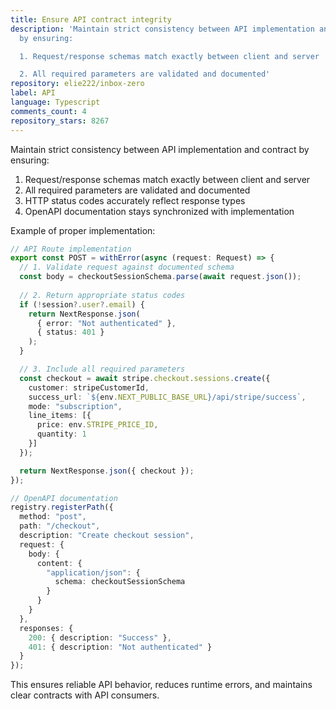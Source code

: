 ```yaml
---
title: Ensure API contract integrity
description: 'Maintain strict consistency between API implementation and contract
  by ensuring:

  1. Request/response schemas match exactly between client and server

  2. All required parameters are validated and documented'
repository: elie222/inbox-zero
label: API
language: Typescript
comments_count: 4
repository_stars: 8267
---
```


Maintain strict consistency between API implementation and contract by ensuring:
1. Request/response schemas match exactly between client and server
2. All required parameters are validated and documented
3. HTTP status codes accurately reflect response types
4. OpenAPI documentation stays synchronized with implementation

Example of proper implementation:

```typescript
// API Route implementation
export const POST = withError(async (request: Request) => {
  // 1. Validate request against documented schema
  const body = checkoutSessionSchema.parse(await request.json());
  
  // 2. Return appropriate status codes
  if (!session?.user?.email) {
    return NextResponse.json(
      { error: "Not authenticated" }, 
      { status: 401 }
    );
  }

  // 3. Include all required parameters
  const checkout = await stripe.checkout.sessions.create({
    customer: stripeCustomerId,
    success_url: `${env.NEXT_PUBLIC_BASE_URL}/api/stripe/success`,
    mode: "subscription",
    line_items: [{
      price: env.STRIPE_PRICE_ID,
      quantity: 1
    }]
  });

  return NextResponse.json({ checkout });
});

// OpenAPI documentation
registry.registerPath({
  method: "post",
  path: "/checkout",
  description: "Create checkout session",
  request: {
    body: {
      content: {
        "application/json": {
          schema: checkoutSessionSchema
        }
      }
    }
  },
  responses: {
    200: { description: "Success" },
    401: { description: "Not authenticated" }
  }
});
```

This ensures reliable API behavior, reduces runtime errors, and maintains clear contracts with API consumers.